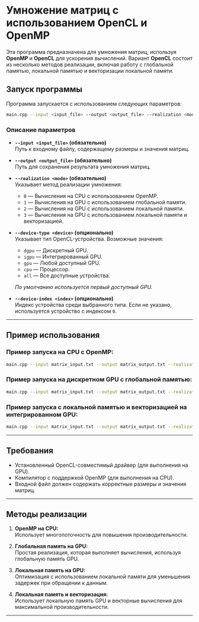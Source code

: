 # Умножение матриц с использованием OpenCL и OpenMP

Эта программа предназначена для умножения матриц, используя **OpenMP** и **OpenCL** для ускорения вычислений. 
Вариант **OpenCL** состоит из несколько методов реализации, включая работу с глобальной памятью, локальной памятью и векторизации локальной памяти.

## Запуск программы

Программа запускается с использованием следующих параметров:

```bash
main.cpp --input <input_file> --output <output_file> --realization <mode> [--device-type <device>] [--device-index <index>]
```

### Описание параметров

- **`--input <input_file>` (обязательно)**  
  Путь к входному файлу, содержащему размеры и значения матриц.  

- **`--output <output_file>` (обязательно)**  
  Путь для сохранения результата умножения матриц.  

- **`--realization <mode>` (обязательно)**  
  Указывает метод реализации умножения:  
  - `0` — Вычисления на CPU с использованием OpenMP.  
  - `1` — Вычисления на GPU с использованием глобальной памяти.  
  - `2` — Вычисления на GPU с использованием локальной памяти.  
  - `3` — Вычисления на GPU с использованием локальной памяти и векторизацией.  

- **`--device-type <device>` (опционально)**  
  Указывает тип OpenCL-устройства. Возможные значения:
  - `dgpu` — Дискретный GPU.  
  - `igpu` — Интегрированный GPU.  
  - `gpu` — Любой доступный GPU.  
  - `cpu` — Процессор.  
  - `all` — Все доступные устройства.  

  *По умолчанию используется первый доступный GPU.*

- **`--device-index <index>` (опционально)**  
  Индекс устройства среди выбранного типа. Если не указано, используется устройство с индексом `0`.

---

## Пример использования

### Пример запуска на CPU с OpenMP:
```bash
main.cpp --input matrix_input.txt --output matrix_output.txt --realization 0
```

### Пример запуска на дискретном GPU с глобальной памятью:
```bash
main.cpp --input matrix_input.txt --output matrix_output.txt --realization 1 --device-type dgpu
```

### Пример запуска с локальной памятью и векторизацией на интегрированном GPU:
```bash
main.cpp --input matrix_input.txt --output matrix_output.txt --realization 3 --device-type igpu
```

---

## Требования

- Установленный OpenCL-совместимый драйвер (для выполнения на GPU).  
- Компилятор с поддержкой OpenMP (для выполнения на CPU).  
- Входной файл должен содержать корректные размеры и значения матриц.  

---

## Методы реализации

1. **OpenMP на CPU:**  
   Использует многопоточность для повышения производительности.

2. **Глобальная память на GPU:**  
   Простая реализация, которая выполняет вычисления, используя глобальную память GPU.  

3. **Локальная память на GPU:**  
   Оптимизация с использованием локальной памяти для уменьшения задержек при обращении к данным.  

4. **Локальная память и векторизация:**  
   Использует локальную память GPU и векторные вычисления для максимальной производительности.

---